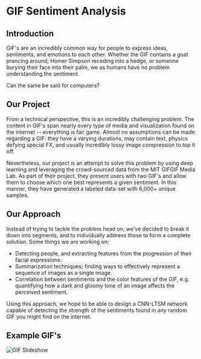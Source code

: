 # GIF Sentiment Analysis

## Introduction
GIF's are an incredibly common way for people to express ideas, sentiments, and emotions to each other.
Whether the GIF contains a goat prancing around, Homer Simpson receding into a hedge, or someone
burying their face into their palm, we as humans have no problem understanding the sentiment.

Can the same be said for computers?

## Our Project
From a technical perspective, this is an incredibly challenging problem. The content in GIF's span nearly every type 
of media and visualization found on the internet -- everything is fair game. Almost no assumptions can be made 
regarding a GIF: they have a varying durations, may contain text, physics defying special FX, and usually incredibly 
lossy image compression to top it off.

Nevertheless, our project is an attempt to solve this problem by using deep learning and leveraging 
the crowd-sourced data from the MIT GIFGIF Media Lab. As part of their project, they present users with two GIF's and 
allow them to choose which one best represents a given sentiment. In this manner, they have generated a
labeled data-set with 6,000+ unique samples.

## Our Approach
Instead of trying to tackle the problem head on, we've decided to break it down into segments, and to individually
address those to form a complete solution. Some things we are working on:
* Detecting people, and extracting features from the progression of their facial expressions.
* Summarization techniques; finding ways to effectively represent a sequence of images as a single image.
* Correlation between sentiments and the color features of the GIF, e.g. quantifying how a dark and gloomy tone
of an image affects the perceived sentiment.

Using this approach, we hope to be able to design a CNN-LTSM network capable of detecting the strength of the
sentiments found in any random GIF you might find on the internet. 

## Example GIF's

![GIF Slideshow](media/slow_gif_slideshow.gif)